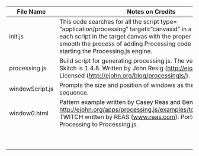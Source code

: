 | File Name | Notes on Credits |
| --- | --- |
| init.js | This code searches for all the script type= “application/processing” target=”canvasid” in a page and loads each script in the target canvas with the proper id. It is useful to smooth the process of adding Processing code in a page and starting the Processing.js engine. |
| processing.js | Build script for generating processing.js. The version used for Skitch is 1.4.8. Written by John Resig (http://ejohn.org/), MIT Licensed (http://ejohn.org/blog/processingjs/). |
| windowScript.js | Prompts the size and position of windows as they open in sequence. |
| window0.html | Pattern example written by Casey Reas and Ben Fry, saved on http://ejohn.org/apps/processing.js/examples/topics/pattern.html. TWITCH written by REAS (www.reas.com). Ported from Processing to Processing.js. |
|  |  |
|  |  |
|  |  |
|  |  |
|  |  |
|  |  |
|  |  |
|  |  |
|  |  |
